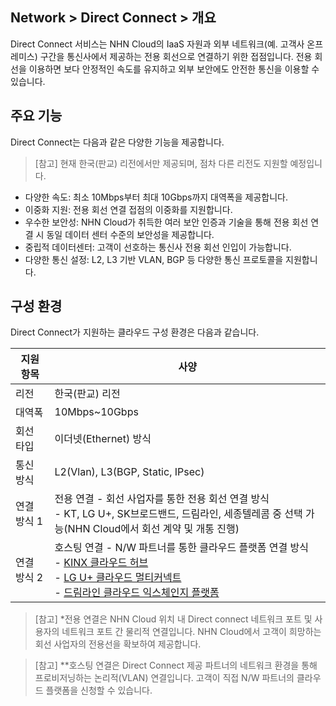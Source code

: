 ## Network > Direct Connect > 개요

Direct Connect 서비스는 NHN Cloud의 IaaS 자원과 외부 네트워크(예. 고객사 온프레미스) 구간을 통신사에서 제공하는 전용 회선으로 연결하기 위한 접점입니다. 전용 회선을 이용하면 보다 안정적인 속도를 유지하고 외부 보안에도 안전한 통신을 이용할 수 있습니다.

## 주요 기능
Direct Connect는 다음과 같은 다양한 기능을 제공합니다.
> [참고] 현재 한국(판교) 리전에서만 제공되며, 점차 다른 리전도 지원할 예정입니다.
* 다양한 속도: 최소 10Mbps부터 최대 10Gbps까지 대역폭을 제공합니다.
* 이중화 지원: 전용 회선 연결 접점의 이중화를 지원합니다.
* 우수한 보안성: NHN Cloud가 취득한 여러 보안 인증과 기술을 통해 전용 회선 연결 시 동일 데이터 센터 수준의 보안성을 제공합니다.
* 중립적 데이터센터: 고객이 선호하는 통신사 전용 회선 인입이 가능합니다.
* 다양한 통신 설정: L2, L3 기반 VLAN, BGP 등 다양한 통신 프로토콜을 지원합니다.

## 구성 환경 
Direct Connect가 지원하는 클라우드 구성 환경은 다음과 같습니다.

| 지원 항목 | 사양 |
| --- | --- |
| 리전 | 한국(판교) 리전 |
| 대역폭 | 10Mbps~10Gbps |
| 회선 타입 | 이더넷(Ethernet) 방식 |
| 통신 방식 | L2(Vlan), L3(BGP, Static, IPsec) |
| 연결 방식 1 | 전용 연결 - 회선 사업자를 통한 전용 회선 연결 방식<br>- KT, LG U+, SK브로드밴드, 드림라인, 세종텔레콤 중 선택 가능(NHN Cloud에서 회선 계약 및 개통 진행)|
| 연결 방식 2 | 호스팅 연결 - N/W 파트너를 통한 클라우드 플랫폼 연결 방식<br>- [KINX 클라우드 허브](https://www.kinx.net/service/cloudhub/)<br>- [LG U+ 클라우드 멀티커넥트](https://www.lguplus.com/biz/all/telecom/idc/cloud-connection-service/B000000036)<br>- [드림라인 클라우드 익스체인지 플랫폼](https://www.dreamline.co.kr/service/cloud_overview.php)|

> [참고] *전용 연결은 NHN Cloud 위치 내 Direct connect 네트워크 포트 및 사용자의 네트워크 포트 간 물리적 연결입니다. NHN Cloud에서 고객이 희망하는 회선 사업자의 전용선을 확보하여 제공합니다.

> [참고] **호스팅 연결은 Direct Connect 제공 파트너의 네트워크 환경을 통해 프로비저닝하는 논리적(VLAN) 연결입니다. 고객이 직접 N/W 파트너의 클라우드 플랫폼을 신청할 수 있습니다.
